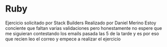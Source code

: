 # Ruby
Ejercicio solicitado por Stack Builders
Realizado por Daniel Merino
Estoy conciente que faltan varias validaciones pero honestamente no espere que me siguieran contestando los emails pasada las 5 de la tarde
y es por eso que recien leo el correo y empece a realizar el ejercicio
